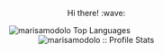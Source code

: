 <p align="center"> 
  Hi there! :wave: 
</p>
<p align="center" justify> 
  <img src="https://github-readme-stats.vercel.app/api/top-langs/?username=marisamodolo&langs_count=10&theme=tokyonight&layout=compact" alt="marisamodolo Top    Languages" />
  &nbsp; &nbsp; &nbsp; &nbsp; &nbsp; &nbsp; &nbsp; &nbsp; &nbsp; &nbsp; &nbsp; &nbsp;
  <img src="https://github-readme-stats.vercel.app/api?username=marisamodolo&show_icons=true&theme=dracula" alt="marisamodolo :: Profile Stats" />
</p>
